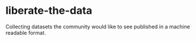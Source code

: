 # liberate-the-data
Collecting datasets the community would like to see published in a machine readable format.

